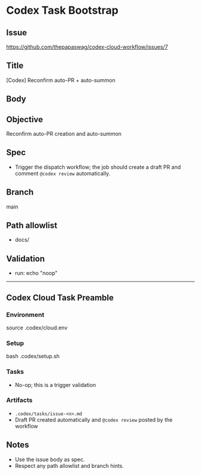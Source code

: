 # Codex Task Bootstrap
## Issue
https://github.com/thepapaswag/codex-cloud-workflow/issues/7
## Title
[Codex] Reconfirm auto-PR + auto-summon
## Body
## Objective
Reconfirm auto-PR creation and auto-summon

## Spec
- Trigger the dispatch workflow; the job should create a draft PR and comment `@codex review` automatically.

## Branch
main

## Path allowlist
- docs/

## Validation
- run: echo "noop"

---

## Codex Cloud Task Preamble

### Environment
source .codex/cloud.env

### Setup
bash .codex/setup.sh

### Tasks
- No-op; this is a trigger validation

### Artifacts
- `.codex/tasks/issue-<n>.md`
- Draft PR created automatically and `@codex review` posted by the workflow

## Notes
- Use the issue body as spec.
- Respect any path allowlist and branch hints.

